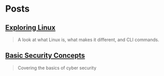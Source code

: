 # Posts



## [Exploring Linux](exploringlinux.md)

> A look at what Linux is, what makes it different, and CLI commands.

## [Basic Security Concepts](basicsecurity.md)

> Covering the basics of cyber security

